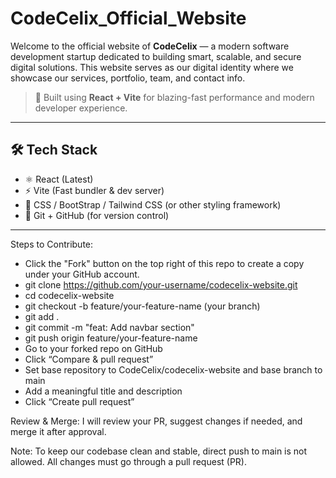 # CodeCelix_Official_Website

Welcome to the official website of **CodeCelix** — a modern software development startup dedicated to building smart, scalable, and secure digital solutions. This website serves as our digital identity where we showcase our services, portfolio, team, and contact info.

> 🚀 Built using **React + Vite** for blazing-fast performance and modern developer experience.

---

## 🛠️ Tech Stack

- ⚛️ React (Latest)
- ⚡ Vite (Fast bundler & dev server)
- 🎨 CSS / BootStrap / Tailwind CSS (or other styling framework)
- 🔗 Git + GitHub (for version control)

---

Steps to Contribute:
- Click the "Fork" button on the top right of this repo to create a copy under your GitHub account.
- git clone https://github.com/your-username/codecelix-website.git
- cd codecelix-website
- git checkout -b feature/your-feature-name (your branch)
- git add .
- git commit -m "feat: Add navbar section"
- git push origin feature/your-feature-name
- Go to your forked repo on GitHub
- Click “Compare & pull request”
- Set base repository to CodeCelix/codecelix-website and base branch to main
- Add a meaningful title and description
- Click “Create pull request”

Review & Merge:
I will review your PR, suggest changes if needed, and merge it after approval.

Note: To keep our codebase clean and stable, direct push to main is not allowed. All changes must go through a pull request (PR).
